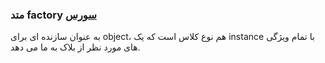 <h3>
متد factory
<a class="ext-link" href="classes_Tetris_Gameplay.js.html#line24" target="_blank">سورس</a>
</h3>
به عنوان سازنده ای برای object، هم نوع کلاس است که یک instance با تمام ویژگی های مورد نظر از بلاک به ما می دهد.
